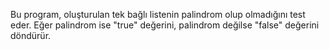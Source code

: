 Bu program, oluşturulan tek bağlı listenin palindrom olup olmadığını test eder. Eğer palindrom ise "true" değerini, palindrom değilse "false" değerini döndürür.
 
